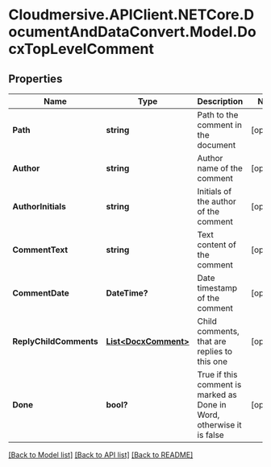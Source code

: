 # Cloudmersive.APIClient.NETCore.DocumentAndDataConvert.Model.DocxTopLevelComment
## Properties

Name | Type | Description | Notes
------------ | ------------- | ------------- | -------------
**Path** | **string** | Path to the comment in the document | [optional] 
**Author** | **string** | Author name of the comment | [optional] 
**AuthorInitials** | **string** | Initials of the author of the comment | [optional] 
**CommentText** | **string** | Text content of the comment | [optional] 
**CommentDate** | **DateTime?** | Date timestamp of the comment | [optional] 
**ReplyChildComments** | [**List&lt;DocxComment&gt;**](DocxComment.md) | Child comments, that are replies to this one | [optional] 
**Done** | **bool?** | True if this comment is marked as Done in Word, otherwise it is false | [optional] 

[[Back to Model list]](../README.md#documentation-for-models) [[Back to API list]](../README.md#documentation-for-api-endpoints) [[Back to README]](../README.md)

